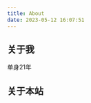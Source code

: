 ```yaml
---
title: About
date: 2023-05-12 16:07:51
---
```


## 关于我

单身21年

## 关于本站

<p id="run-time"></p>

<script>
  function updateTime() {
    var startTime = new Date('2023-05-12T03:45:00Z');
    var currentTime = new Date();
    var timeDiff = currentTime.getTime() - startTime.getTime();
    var seconds = Math.floor(timeDiff / 1000);
    var minutes = Math.floor(seconds / 60);
    var hours = Math.floor(minutes / 60);
    var days = Math.floor(hours / 24);

    var runTime = days + " 天 " + (hours % 24) + " 小时 " + (minutes % 60) + " 分钟 " + (seconds % 60) + " 秒";
    document.getElementById("run-time").innerHTML = "本站已运行：" + runTime;
  }
  updateTime();
  setInterval(updateTime, 1000);
</script>
